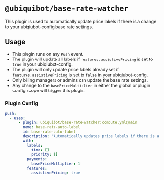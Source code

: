 # `@ubiquibot/base-rate-watcher`

This plugin is used to automatically update price labels if there is a change to your ubiqiubot-config base rate settings.

## Usage

- This plugin runs on any `Push` event.
- The plugin will update all labels if `features.assistivePricing` is set to `true` in your ubiqiubot-config.
- The plugin will only update price labels already set if `features.assistivePricing` is set to `false` in your ubiqiubot-config.
- Only billing managers or admins can update the base rate settings.
- Any change to the `basePriceMultiplier` in either the global or plugin config scope will trigger this plugin.

### Plugin Config

```yml
push:
  - uses:
      - plugin: ubiquibot/base-rate-watcher:compute.yml@main
        name: base-rate-auto-label
        id: base-rate-auto-label
        description: "Automatically updates price labels if there is a change to your ubiqiubot-config base rate settings."
        with:
          labels:
            time: []
            priority: []
          payments:
            basePriceMultiplier: 1
          features:
            assistivePricing: true
```
